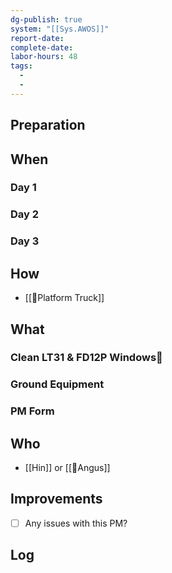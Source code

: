 ```yaml
---
dg-publish: true
system: "[[Sys.AWOS]]"
report-date: 
complete-date: 
labor-hours: 48
tags:
  - 
  - 
---
```


## Preparation
## When
### Day 1
### Day 2
### Day 3
## How
- [[🚚Platform Truck]]
## What
### Clean LT31 & FD12P Windows🚚
### Ground Equipment
### PM Form
## Who
- [[Hin]] or [[👨Angus]]

## Improvements
- [ ] Any issues with this PM?

## Log


